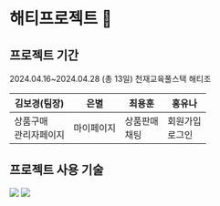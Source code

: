 # 해티프로젝트 🌅




## 프로젝트 기간



2024.04.16~2024.04.28 (총 13일)
천재교육풀스택 해티조 

|김보경(팀장)|은별|최용훈|홍유나|
|------|------|------|------|
|상품구매<br> 관리자페이지|마이페이지|상품판매<br>채팅|회원가입<br> 로그인|


## 프로젝트 사용 기술
<img src="https://img.shields.io/badge/HTML5-E34F26?style=for-the-badge&logo=html5&logoColor=white">
<img src="https://img.shields.io/badge/MariaDB-003545?style=for-the-badge&logo=mariadb&logoColor=white">
